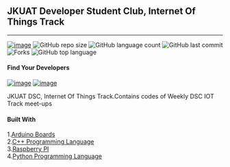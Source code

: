 ## JKUAT Developer Student Club, Internet Of Things Track
<hr>

[![image](https://img.shields.io/badge/License-MIT-yellow.svg)](https://opensource.org/licenses/MIT)
![GitHub repo size](https://img.shields.io/github/repo-size/jkuatdsc/IoT?color=green-yellow&logo=github&logoColor=blue) 
![GitHub language count](https://img.shields.io/github/languages/count/jkuatdsc/IoT?logo=visual-studio-code) 
![GitHub last commit](https://img.shields.io/github/last-commit/jkuatdsc/IoT?style=plastic&color=brightgreen) 
![Forks](https://img.shields.io/github/forks/jkuatdsc/IoT?style=social)
![GitHub top language](https://img.shields.io/github/languages/top/jkuatdsc/IoT)

#### Find Your Developers
[![image](https://img.shields.io/twitter/follow/emueni19?style=social)](https://twitter.com/emueni19)
[![image](https://img.shields.io/twitter/follow/okomojacob?style=social)](https://twitter.com/okomojacob)

JKUAT DSC, Internet Of Things Track.Contains codes of Weekly DSC IOT Track meet-ups

#### Built With

1.[Arduino Boards](https://www.arduino.cc/en/main/boards)<br>
2.[C++ Programming Language](https://www.programiz.com/cpp-programming)<br>
3.[Raspberry PI](https://www.raspberrypi.org/)<br>
4.[Python Programming Language](https://www.python.org/doc/)<br>
